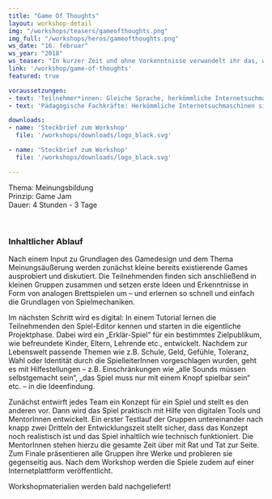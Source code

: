 ```yaml
---
title: "Game Of Thoughts"
layout: workshop-detail
img: "/workshops/teasers/gameofthoughts.png"
img_full: "/workshops/heros/gameofthoughts.png"
ws_date: "16. februar"
ws_year: "2018"
ws_teaser: "In kurzer Zeit und ohne Vorkenntnisse verwandelt ihr das, was euch gerade umtreibt und die Frage „Was müsste man daran mal ändern?“ in digitale Spiele!"
link: '/workshop/game-of-thoughts'
featured: true

voraussetzungen:
- text: 'Teilnehmer*innen: Gleiche Sprache, herkömmliche Internetsuchmaschinen sind bekannt'
- text: 'Pädagogische Fachkräfte: Herkömmliche Internetsuchmaschinen sind bekannt, Interesse an Methoden zu Fake News'

downloads:
- name: 'Steckbrief zum Workshop'
  file: '/workshops/downloads/logo_black.svg'

- name: 'Steckbrief zum Workshop'
  file: '/workshops/downloads/logo_black.svg'

---
```

<div class="join__statement fond_purple_gradient ">
    <div class="container text__white text-center">
        <div class="row">
            <p>
				Thema:  Meinungsbildung <br>
				Prinzip: Game Jam <br>
				Dauer: 4 Stunden - 3 Tage
            </p>
		</div>
	</div>
</div>
<br>
<h3>Inhaltlicher Ablauf</h3>
<p>
	Nach einem Input zu Grundlagen des Gamedesign und dem Thema Meinungsäußerung werden zunächst kleine bereits existierende Games ausprobiert und diskutiert. Die Teilnehmenden finden sich anschließend in kleinen Gruppen zusammen und setzen erste Ideen und Erkenntnisse in Form von analogen Brettspielen um – und erlernen so schnell und einfach die Grundlagen von Spielmechaniken.
</p>
<p>
	Im nächsten Schritt wird es digital: In einem Tutorial lernen die Teilnehmenden den Spiel-Editor kennen und starten in die eigentliche Projektphase. Dabei wird ein „Erklär-Spiel” für ein bestimmtes Zielpublikum, wie befreundete Kinder, Eltern, Lehrende etc., entwickelt. Nachdem zur Lebenswelt passende Themen wie z.B. Schule, Geld, Gefühle, Toleranz, Wahl oder Identität durch die SpielleiterInnen vorgeschlagen wurden, geht es mit Hilfestellungen – z.B. Einschränkungen wie „alle Sounds müssen selbstgemacht sein“, „das Spiel muss nur mit einem Knopf spielbar sein“ etc. – in die Ideenfindung.
</p>
<p>
	Zunächst entwirft jedes Team ein Konzept für ein Spiel und stellt es den anderen vor. Dann wird das Spiel praktisch mit Hilfe von digitalen Tools und MentorInnen entwickelt. Ein erster Testlauf der Gruppen untereinander nach knapp zwei Dritteln der Entwicklungszeit stellt sicher, dass das Konzept noch realistisch ist und das Spiel inhaltlich wie technisch funktioniert. Die MentorInnen stehen hierzu die gesamte Zeit über mit Rat und Tat zur Seite. Zum Finale präsentieren alle Gruppen ihre Werke und probieren sie gegenseitig aus. Nach dem Workshop werden die Spiele zudem auf einer Internetplattform veröffentlicht.
</p>
<p>
Workshopmaterialien werden bald nachgeliefert!
</p>






